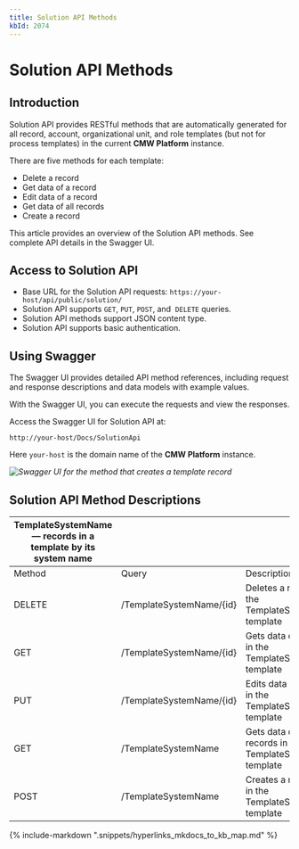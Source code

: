 ```yaml
---
title: Solution API Methods
kbId: 2074
---
```



# Solution API Methods

## Introduction

Solution API provides RESTful methods that are automatically generated for all record, account, organizational unit, and role templates (but not for process templates) in the current **CMW Platform** instance.

There are five methods for each template:

- Delete a record
- Get data of a record
- Edit data of a record
- Get data of all records
- Create a record

This article provides an overview of the Solution API methods. See complete API details in the Swagger UI.

## Access to Solution API

- Base URL for the Solution API requests:
  `https://your-host/api/public/solution/`
- Solution API supports `GET`, `PUT`, `POST`, and   `DELETE` queries.
- Solution API methods support JSON content type.
- Solution API supports basic authentication.

## Using Swagger

The Swagger UI provides detailed API method references, including request and response descriptions and data models with example values.

With the Swagger UI, you can execute the requests and view the responses.

Access the Swagger UI for Solution API at:

`http://your-host/Docs/SolutionApi`

Here `your-host` is the domain name of the **CMW Platform** instance.

_![Swagger UI for the method that creates a template record](https://kb.cmwlab.com/assets/img_64d4a6580acd8.png)_

## Solution API Method Descriptions

| TemplateSystemName — records in a template by its system name | | | | |
| --- | --- | --- | --- | --- |
| Method | Query | Description | Input | Output |
| DELETE | /TemplateSystemName/{id} | Deletes a record from the TemplateSystemName template | Record ID | Status object |
| GET | /TemplateSystemName/{id} | Gets data of a record in the TemplateSystemName template | Record ID | Object with record attribute values:`{"attributeSystemName": "value"}` |
| PUT | /TemplateSystemName/{id} | Edits data of a record in the TemplateSystemName template | Record ID, object with record attribute values: `{"attributeSystemName": "value"}` | Status object |
| GET | /TemplateSystemName | Gets data of all records in the TemplateSystemName template |  | Array of objects with record attribute values:`[{"attributeSystemName": "value"}]` |
| POST | /TemplateSystemName | Creates a record in the TemplateSystemName template | Object with record attribute values: `{"attributeSystemName": "value"}` | Record ID |

{% include-markdown ".snippets/hyperlinks_mkdocs_to_kb_map.md" %}
